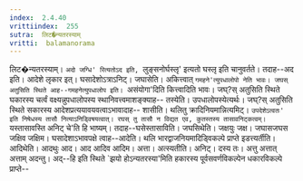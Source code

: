 ```yaml
---
index:  2.4.40
vrittiindex:  255
sutra:  लिट�न्यतरस्याम्
vritti:  balamanorama 
---
```


लिट�न्यतरस्याम्। `अदो जग्धि' रित्यतोऽद इति, `लुङ्सनोर्घस्लृ' इत्यतो घस्लृ इति चानुवर्तते। तदाह--अद इति। आदेशे लृकार इत्। घसादेशोऽत्राऽनिट्। जघासेति। अकित्त्वात् `गमहने'त्युपधालोपो नेति भावः। जघस् अतुसिति स्थिते आह--गमहनेत्युपधालोप इति। `असंयोगा'दिति कित्त्वादिति भावः। जघ्?स् अतुसिति स्थिते घकारस्य चर्त्वं वक्ष्यन्नुपधालोपस्य स्थानिवत्त्वमाशङ्क्याह-- तस्येति। उपधालोपस्येत्यर्थः। जघ्?स् अतुसिति स्थिते सकारस्य आदेशप्रत्ययावयवत्वाऽभावादाह-- शासीति। थलितु क्रादिनियमान्नित्यमिट्। `उपदेशेऽत्वतः' इति निषेधस्य तासौ नित्याऽनिड्विषयत्वात्। रघस् तु तासौ न विद्यत एव, कुतस्तस्य तासावनिट्कत्वम्। `यस्तासावस्ति अनिट् चे'ति हि भाष्यम्। तदाह--घसेस्तासाविति। जघसिथेति। जक्षयुः जक्ष। जघासजघस जक्षिव जक्षिम। घसादेशाऽभावपक्षे त्वाह--आदेति। थलि भारद्वाजनियमादिड्विकल्पे प्राप्ते इडत्त्यर्तीति। आदिथेति। आदथुः आद। आद आदिव आदिम। अत्ता। अत्स्यतीति। अनिट्। दस्य तः। अत्तु अत्तात् अत्ताम् अदन्तु। अद्--हि इति स्थिते `झयो होऽन्यतरस्या'मिति हकारस्य पूर्वसवर्णविकल्पेन धकारविकल्पे प्राप्ते--

